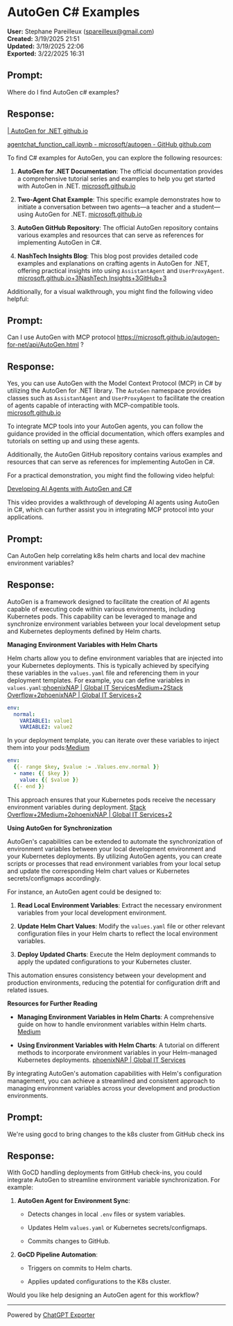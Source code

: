 # AutoGen C# Examples

**User:** Stephane Pareilleux (spareilleux@gmail.com)  
**Created:** 3/19/2025 21:51  
**Updated:** 3/19/2025 22:06  
**Exported:** 3/22/2025 16:31  

## Prompt:
Where do I find AutoGen c# examples?

## Response:
[| AutoGen for .NET  github.io](https://microsoft.github.io/autogen-for-net/articles/Two-agent-chat.html?utm_source=chatgpt.com)

[agentchat\_function\_call.ipynb - microsoft/autogen - GitHub  github.com](https://github.com/microsoft/autogen/blob/main/notebook/agentchat_function_call.ipynb?utm_source=chatgpt.com)

To find C# examples for AutoGen, you can explore the following resources:

1.  **AutoGen for .NET Documentation**: The official documentation provides a comprehensive tutorial series and examples to help you get started with AutoGen in .NET. ​[microsoft.github.io](https://microsoft.github.io/autogen-for-net/)
    
2.  **Two-Agent Chat Example**: This specific example demonstrates how to initiate a conversation between two agents—a teacher and a student—using AutoGen for .NET. ​[microsoft.github.io](https://microsoft.github.io/autogen-for-net/articles/Two-agent-chat.html)
    
3.  **AutoGen GitHub Repository**: The official AutoGen repository contains various examples and resources that can serve as references for implementing AutoGen in C#. ​
    
4.  **NashTech Insights Blog**: This blog post provides detailed code examples and explanations on crafting agents in AutoGen for .NET, offering practical insights into using `AssistantAgent` and `UserProxyAgent`. ​[microsoft.github.io+3NashTech Insights+3GitHub+3](https://blog.nashtechglobal.com/crafting-agents-in-autogen-net/)
    

Additionally, for a visual walkthrough, you might find the following video helpful:​

## Prompt:
Can I use AutoGen with MCP protocol https://microsoft.github.io/autogen-for-net/api/AutoGen.html ?

## Response:
​Yes, you can use AutoGen with the Model Context Protocol (MCP) in C# by utilizing the AutoGen for .NET library. The `AutoGen` namespace provides classes such as `AssistantAgent` and `UserProxyAgent` to facilitate the creation of agents capable of interacting with MCP-compatible tools. [microsoft.github.io](https://microsoft.github.io/autogen/stable//reference/python/autogen_ext.tools.mcp.html)

To integrate MCP tools into your AutoGen agents, you can follow the guidance provided in the official documentation, which offers examples and tutorials on setting up and using these agents.

Additionally, the AutoGen GitHub repository contains various examples and resources that can serve as references for implementing AutoGen in C#.​

For a practical demonstration, you might find the following video helpful:​

[Developing AI Agents with AutoGen and C#](https://www.youtube.com/watch?v=dfZZNLPcyb0)

This video provides a walkthrough of developing AI agents using AutoGen in C#, which can further assist you in integrating MCP protocol into your applications.​

## Prompt:
Can AutoGen help correlating k8s helm charts and local dev machine environment variables?

## Response:
​AutoGen is a framework designed to facilitate the creation of AI agents capable of executing code within various environments, including Kubernetes pods. This capability can be leveraged to manage and synchronize environment variables between your local development setup and Kubernetes deployments defined by Helm charts.​

**Managing Environment Variables with Helm Charts**

Helm charts allow you to define environment variables that are injected into your Kubernetes deployments. This is typically achieved by specifying these variables in the `values.yaml` file and referencing them in your deployment templates. For example, you can define variables in `values.yaml`:​[phoenixNAP | Global IT Services](https://phoenixnap.com/kb/helm-environment-variables)[Medium+2Stack Overflow+2phoenixNAP | Global IT Services+2](https://stackoverflow.com/questions/49928819/how-to-pull-environment-variables-with-helm-charts)

```yaml
env:
  normal:
    VARIABLE1: value1
    VARIABLE2: value2
```

In your deployment template, you can iterate over these variables to inject them into your pods:​[Medium](https://jiminbyun.medium.com/how-to-manage-environment-variables-in-helm-charts-a-comprehensive-guide-eac379703099)

```yaml
env:
  {{- range $key, $value := .Values.env.normal }}
  - name: {{ $key }}
    value: {{ $value }}
  {{- end }}
```

This approach ensures that your Kubernetes pods receive the necessary environment variables during deployment. ​[Stack Overflow+2Medium+2phoenixNAP | Global IT Services+2](https://jiminbyun.medium.com/how-to-manage-environment-variables-in-helm-charts-a-comprehensive-guide-eac379703099)

**Using AutoGen for Synchronization**

AutoGen's capabilities can be extended to automate the synchronization of environment variables between your local development environment and your Kubernetes deployments. By utilizing AutoGen agents, you can create scripts or processes that read environment variables from your local setup and update the corresponding Helm chart values or Kubernetes secrets/configmaps accordingly.​

For instance, an AutoGen agent could be designed to:​

1.  **Read Local Environment Variables**: Extract the necessary environment variables from your local development environment.​
    
2.  **Update Helm Chart Values**: Modify the `values.yaml` file or other relevant configuration files in your Helm charts to reflect the local environment variables.​
    
3.  **Deploy Updated Charts**: Execute the Helm deployment commands to apply the updated configurations to your Kubernetes cluster.​
    

This automation ensures consistency between your development and production environments, reducing the potential for configuration drift and related issues.​

**Resources for Further Reading**

*   **Managing Environment Variables in Helm Charts**: A comprehensive guide on how to handle environment variables within Helm charts. ​[Medium](https://jiminbyun.medium.com/how-to-manage-environment-variables-in-helm-charts-a-comprehensive-guide-eac379703099)
    
*   **Using Environment Variables with Helm Charts**: A tutorial on different methods to incorporate environment variables in your Helm-managed Kubernetes deployments. ​[phoenixNAP | Global IT Services](https://phoenixnap.com/kb/helm-environment-variables)
    

By integrating AutoGen's automation capabilities with Helm's configuration management, you can achieve a streamlined and consistent approach to managing environment variables across your development and production environments.​

## Prompt:
We're using gocd to bring changes to the k8s cluster from GitHub check ins

## Response:
With GoCD handling deployments from GitHub check-ins, you could integrate AutoGen to streamline environment variable synchronization. For example:

1.  **AutoGen Agent for Environment Sync**:
    
    *   Detects changes in local `.env` files or system variables.
        
    *   Updates Helm `values.yaml` or Kubernetes secrets/configmaps.
        
    *   Commits changes to GitHub.
        
2.  **GoCD Pipeline Automation**:
    
    *   Triggers on commits to Helm charts.
        
    *   Applies updated configurations to the K8s cluster.
        

Would you like help designing an AutoGen agent for this workflow?



---
Powered by [ChatGPT Exporter](https://www.chatgptexporter.com)